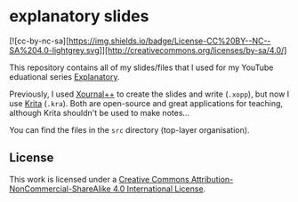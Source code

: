 # explanatory slides

[![cc-by-nc-sa][https://img.shields.io/badge/License-CC%20BY--NC--SA%204.0-lightgrey.svg]][http://creativecommons.org/licenses/by-sa/4.0/]

This repository contains all of my slides/files that I used for my YouTube eduational series [Explanatory](https://youtube.com/playlist?list=PLo9XlrGEbSgj1YFpL378x3AzjmfjVzidu&si=u2IMjLpFo44J5s8S).

Previously, I used [Xournal++](https://xournalpp.github.io/) to create the slides and write (`.xopp`), but now I use [Krita](https://krita.org/en/) (`.kra`). Both are open-source and great applications for teaching, although Krita shouldn't be used to make notes...

You can find the files in the `src` directory (top-layer organisation).

## License

This work is licensed under a [Creative Commons Attribution-NonCommercial-ShareAlike 4.0 International License](http://creativecommons.org/licenses/by-nc-sa/4.0/).
